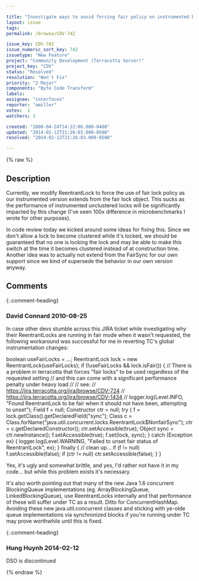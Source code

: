 ```yaml
---

title: "Investigate ways to avoid forcing fair policy on instrumented ReentrantLocks"
layout: issue
tags: 
permalink: /browse/CDV-742

issue_key: CDV-742
issue_numeric_sort_key: 742
issuetype: "New Feature"
project: "Community Development (Terracotta Server)"
project_key: "CDV"
status: "Resolved"
resolution: "Won't Fix"
priority: "2 Major"
components: "Byte Code Transform"
labels: 
assignee: "interfaces"
reporter: "amiller"
votes:  1
watchers: 1

created: "2008-04-24T14:22:06.000-0400"
updated: "2014-02-12T21:26:03.000-0500"
resolved: "2014-02-12T21:26:03.000-0500"

---
```




{% raw %}



## Description

<div markdown="1" class="description">

Currently, we modify ReentrantLock to force the use of fair lock policy as our instrumented version extends from the fair lock object.  This sucks as the performance of instrumented unclustered locks will be significantly impacted by this change (I've seen 100x difference in microbenchmarks I wrote for other purposes).  

In code review today we kicked around some ideas for fixing this.  Since we don't allow a lock to become clustered while it's locked, we should be guaranteed that no one is locking  the lock and may be able to make this switch at the time it becomes clustered instead of at construction time.  Another idea was to actually not extend from the FairSync for our own support since we kind of supersede the behavior in our own version anyway.



</div>

## Comments


{:.comment-heading}
### **David Connard** <span class="date">2010-08-25</span>

<div markdown="1" class="comment">

In case other devs stumble across this JIRA ticket while investigating why their ReentrantLocks are running in fair mode when it wasn't requested, the following workaround was successful for me in reverting TC's global instrumentation changes:

boolean useFairLocks = ...;
ReentrantLock lock = new ReentrantLock(useFairLocks);
if (!useFairLocks && lock.isFair())
{
	// There is a problem in terracotta that forces "fair locks" to be used regardless of the requested setting
	// and this can come with a significant performance penalty under heavy load
	// 
	// see:
	//   https://jira.terracotta.org/jira/browse/CDV-724
	//   https://jira.terracotta.org/jira/browse/CDV-1434
	// 
	logger.log(Level.INFO, "Found ReentrantLock to be fair when it should not have been, attempting to unset");
	Field f = null;
	Constructor ctr = null;
	try
	{
		f = lock.getClass().getDeclaredField("sync");
		Class c = Class.forName("java.util.concurrent.locks.ReentrantLock$NonfairSync");
		ctr = c.getDeclaredConstructor();
		ctr.setAccessible(true);
		Object sync = ctr.newInstance();
		f.setAccessible(true);
		f.set(lock, sync);
	}
	catch (Exception ex)
	{
		logger.log(Level.WARNING, "Failed to unset fair status of ReentrantLock", ex);
	}
	finally
	{
		// clean up...
		if (f != null)
			f.setAccessible(false);
		if (ctr != null)
			ctr.setAccessible(false);
	}
}

Yes, it's ugly and somewhat brittle, and yes, I'd rather not have it in my code... but while this problem exists it's necessary.

It's also worth pointing out that many of the new Java 1.6 concurrent BlockingQueue implementations (eg. ArrayBlockingQueue, LinkedBlockingQueue), use ReentrantLocks internally and that performance of these will suffer under TC as a result.  Ditto for ConcurrentHashMap.  Avoiding these new java.util.concurrent classes and sticking with ye-olde queue implementations via synchronized blocks if you're running under TC may prove worthwhile until this is fixed.

</div>


{:.comment-heading}
### **Hung Huynh** <span class="date">2014-02-12</span>

<div markdown="1" class="comment">

DSO is discontinued

</div>



{% endraw %}
